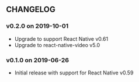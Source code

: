 ## CHANGELOG

### v0.2.0 on 2019-10-01

* Upgrade to support React Native v0.61
* Upgrade to react-native-video v5.0

### v0.1.0 on 2019-06-26

* Initial release with support for React Native v0.59
